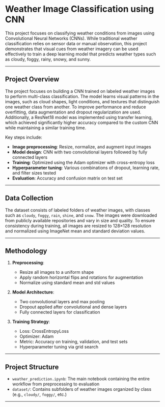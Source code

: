 # Weather Image Classification using CNN

This project focuses on classifying weather conditions from images using Convolutional Neural Networks (CNNs). While traditional weather classification relies on sensor data or manual observation, this project demonstrates that visual cues from weather imagery can be used effectively to train a deep learning model that predicts weather types such as cloudy, foggy, rainy, snowy, and sunny.

---

## Project Overview

The project focuses on building a CNN trained on labeled weather images to perform multi-class classification. The model learns visual patterns in the images, such as cloud shapes, light conditions, and textures that distinguish one weather class from another. To improve performance and reduce overfitting, data augmentation and dropout regularization are used. Additionally, a ResNet18 model was implemented using transfer learning, which achieved significantly higher accuracy compared to the custom CNN while maintaining a similar training time.

Key steps include:
- **Image preprocessing**: Resize, normalize, and augment input images
- **Model design**: CNN with two convolutional layers followed by fully connected layers
- **Training**: Optimized using the Adam optimizer with cross-entropy loss
- **Hyperparameter tuning**: Various combinations of dropout, learning rate, and filter sizes tested
- **Evaluation**: Accuracy and confusion matrix on test set

---

## Data Collection

The dataset consists of labeled folders of weather images, with classes such as `cloudy`, `foggy`, `rain`, `shine`, and `snow`. The images were downloaded from publicly available repositories and vary in size and quality. To ensure consistency during training, all images are resized to 128×128 resolution and normalized using ImageNet mean and standard deviation values.

---

## Methodology

1. **Preprocessing**:
   - Resize all images to a uniform shape
   - Apply random horizontal flips and rotations for augmentation
   - Normalize using standard mean and std values

2. **Model Architecture**:
   - Two convolutional layers and max pooling
   - Dropout applied after convolutional and dense layers
   - Fully connected layers for classification

3. **Training Strategy**:
   - Loss: CrossEntropyLoss
   - Optimizer: Adam
   - Metric: Accuracy on training, validation, and test sets
   - Hyperparameter tuning via grid search

---

## Project Structure

- `weather_prediction.ipynb`: The main notebook containing the entire workflow from preprocessing to evaluation
- `dataset/`: Contains subfolders of weather images organized by class (e.g., `cloudy/`, `foggy/`, etc.)
---
